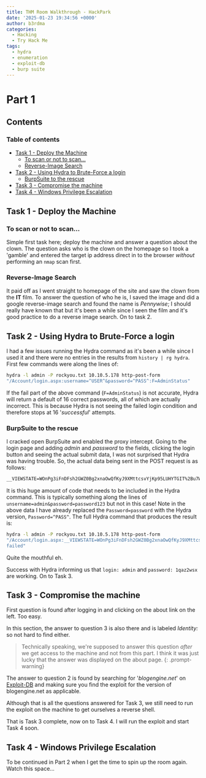 ```yaml
---
title: THM Room Walkthrough - HackPark
date: '2025-01-23 19:34:56 +0000'
author: b3rdma
categories:
  - Hacking
  - Try Hack Me
tags:
  - hydra
  - enumeration
  - exploit-db
  - burp suite
---
```

# Part 1  
## Contents
### Table of contents

<!-- toc -->

- [Task 1 - Deploy the Machine](#task-1---deploy-the-machine)
  * [To scan or not to scan...](#to-scan-or-not-to-scan)
  * [Reverse-Image Search](#reverse-image-search)
- [Task 2 - Using Hydra to Brute-Force a login](#task-2---using-hydra-to-brute-force-a-login)
  * [BurpSuite to the rescue](#burpsuite-to-the-rescue)
- [Task 3 - Compromise the machine](#task-3---compromise-the-machine)
- [Task 4 - Windows Privilege Escalation](#task-4---windows-privilege-escalation)

<!-- tocstop -->

## Task 1 - Deploy the Machine
### To scan or not to scan...

Simple first task here; deploy the machine and answer a question about the
clown. The question asks who is the clown on the homepage so I took a 'gamble'
and entered the target ip address direct in to the browser _without_ performing
an `nmap` scan first. 

### Reverse-Image Search

It paid off as I went straight to homepage of the site and saw the clown from
the **IT** film. To answer the question of who he is, I saved the image and did
a google reverse-image search and found the name is _Pennywise_; I should really
have known that but it's been a while since I seen the film and it's good
practice to do a reverse image search. On to task 2. 

## Task 2 - Using Hydra to Brute-Force a login

I had a few issues running the Hydra command as it's been a while since I used
it and there were no entries in the results from `history | rg hydra`. First few
commands were along the lines of:

```bash
hydra -l admin -P rockyou.txt 10.10.5.178 http-post-form
"/Account/login.aspx:username=^USER^&password=^PASS^:F=AdminStatus"
```
If the fail part of the above command (`F=AdminStatus`) is not accurate, Hydra
will return a default of 16 correct passwords, all of which are actually
incorrect. This is because Hydra is not seeing the failed login condition and
therefore stops at 16 '_successful_' attempts. 

### BurpSuite to the rescue

I cracked open BurpSuite and enabled the proxy intercept. Going to the login
page and adding _admin_ and _password_ to the fields, clicking the login button
and seeing the actual submit data, I was not surprised that Hydra was having
trouble. So, the actual data being sent in the POST request is as follows:

```html
__VIEWSTATE=WOnPg3iFnDFsh2GWZ0Bg2xnaOwQfKyJ9XMttcsvYjKp95LUHYTGIT%2Bu7WMtLtiVssQYi0Qj%2FvEQXZukNxlR45PVnKkEXe83uwXAgnSxUIw4tHkOPl03E%2BBjrh2evMXJ4on5bFBpTvSGGwQAawZUHWIhzJirukfvmZSysNFuxLCLxnngnEvkHc0aorbzi1n4Wj108uXc%2BWeryeW4vrfpXhnTcC5tISIGhvT1iTEnWkPC4sVEbkaBPmW3Scnz1B8HS7RaX%2FiMBqK20mK9b5w28VQWogog2cariWCJKhPq5rxFwFwGlkg6qF4TVob4TYggPjTazciOcpFeiop2y2SyT3QdaP%2B%2BIOCPY%2BRf4w9peYS1o8VT9&__EVENTVALIDATION=1mN%2BUGQZVTLoa7qjhhisVpdMl0tPwQyM7T6L08nsPNwbJ%2FotrHfQ4wA1Lh%2BvTtpfBGwPVp1evCEmyFFKzZ0St1lyriBj9zhg9uyX9OOKG6AXp%2FUp6OayJoPIva3S8ATrTWCw6D06wEX6oIJtXc3cAlQjhKJDLDLXhwlh368sfqqYYiYK&ctl00%24MainContent%24LoginUser%24UserName=admin&ctl00%24MainContent%24LoginUser%24Password=^PASS^&ctl00%24MainContent%24LoginUser%24LoginButton=Log+in:Login failed
```
It is this huge amount of code that needs to be included in the Hydra command.
This is typically something along the lines of
`unsername=admin&password=password123` but not in this case!
Note in the above data I have already replaced the `Password=password` with the
Hydra version, `Password=^PASS^`. The full Hydra command that produces the
result is:

```bash
hydra -l admin -P rockyou.txt 10.10.5.178 http-post-form
"/Account/login.aspx:__VIEWSTATE=WOnPg3iFnDFsh2GWZ0Bg2xnaOwQfKyJ9XMttcsvYjKp95LUHYTGIT%2Bu7WMtLtiVssQYi0Qj%2FvEQXZukNxlR45PVnKkEXe83uwXAgnSxUIw4tHkOPl03E%2BBjrh2evMXJ4on5bFBpTvSGGwQAawZUHWIhzJirukfvmZSysNFuxLCLxnngnEvkHc0aorbzi1n4Wj108uXc%2BWeryeW4vrfpXhnTcC5tISIGhvT1iTEnWkPC4sVEbkaBPmW3Scnz1B8HS7RaX%2FiMBqK20mK9b5w28VQWogog2cariWCJKhPq5rxFwFwGlkg6qF4TVob4TYggPjTazciOcpFeiop2y2SyT3QdaP%2B%2BIOCPY%2BRf4w9peYS1o8VT9&__EVENTVALIDATION=1mN%2BUGQZVTLoa7qjhhisVpdMl0tPwQyM7T6L08nsPNwbJ%2FotrHfQ4wA1Lh%2BvTtpfBGwPVp1evCEmyFFKzZ0St1lyriBj9zhg9uyX9OOKG6AXp%2FUp6OayJoPIva3S8ATrTWCw6D06wEX6oIJtXc3cAlQjhKJDLDLXhwlh368sfqqYYiYK&ctl00%24MainContent%24LoginUser%24UserName=admin&ctl00%24MainContent%24LoginUser%24Password=^PASS^&ctl00%24MainContent%24LoginUser%24LoginButton=Log+in:Login
failed"
```
Quite the mouthful eh. 

Success with Hydra informing us that `login: admin` and `password: 1qaz2wsx` are
working. On to Task 3. 

## Task 3 - Compromise the machine

First question is found after logging in and clicking on the about link on the
left. Too easy. 

In this section, the answer to question 3 is also there and is labeled _Identity:_ so not hard to find either.

> Technically speaking, we're supposed to answer this question _after_ we get access to the machine and not from this part. I think it was just lucky that the answer was displayed on the about page.
{: .prompt-warning}

The answer to question 2 is found by searching for '_blogengine.net_' on
[Exploit-DB](https://www.exploit-db.com/exploits/46353) and making sure you find
the exploit for the version of blogengine.net as applicable. 

Although that is all the questions answered for Task 3, we still need to run the
exploit on the machine to get ourselves a reverse shell. 


That is Task 3 complete, now on to Task 4. I will run the exploit and start Task
4 soon.

## Task 4 - Windows Privilege Escalation

To be continued in Part 2 when I get the time to spin up the room again. Watch this space...



